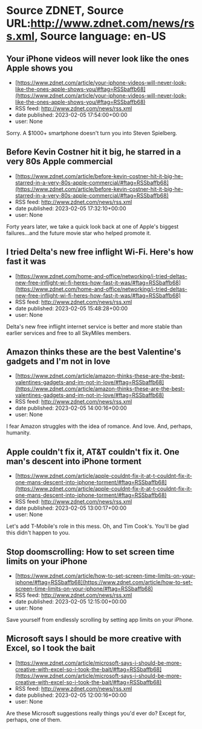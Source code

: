 # Source ZDNET, Source URL:http://www.zdnet.com/news/rss.xml, Source language: en-US

## Your iPhone videos will never look like the ones Apple shows you
 - [https://www.zdnet.com/article/your-iphone-videos-will-never-look-like-the-ones-apple-shows-you/#ftag=RSSbaffb68](https://www.zdnet.com/article/your-iphone-videos-will-never-look-like-the-ones-apple-shows-you/#ftag=RSSbaffb68)
 - RSS feed: http://www.zdnet.com/news/rss.xml
 - date published: 2023-02-05 17:54:00+00:00
 - user: None

Sorry. A $1000+ smartphone doesn't turn you into Steven Spielberg.

## Before Kevin Costner hit it big, he starred in a very 80s Apple commercial
 - [https://www.zdnet.com/article/before-kevin-costner-hit-it-big-he-starred-in-a-very-80s-apple-commercial/#ftag=RSSbaffb68](https://www.zdnet.com/article/before-kevin-costner-hit-it-big-he-starred-in-a-very-80s-apple-commercial/#ftag=RSSbaffb68)
 - RSS feed: http://www.zdnet.com/news/rss.xml
 - date published: 2023-02-05 17:32:10+00:00
 - user: None

Forty years later, we take a quick look back at one of Apple's biggest failures…and the future movie star who helped promote it.

## I tried Delta's new free inflight Wi-Fi. Here's how fast it was
 - [https://www.zdnet.com/home-and-office/networking/i-tried-deltas-new-free-inflight-wi-fi-heres-how-fast-it-was/#ftag=RSSbaffb68](https://www.zdnet.com/home-and-office/networking/i-tried-deltas-new-free-inflight-wi-fi-heres-how-fast-it-was/#ftag=RSSbaffb68)
 - RSS feed: http://www.zdnet.com/news/rss.xml
 - date published: 2023-02-05 15:48:28+00:00
 - user: None

Delta's new free inflight internet service is better and more stable than earlier services and free to all SkyMiles members.

## Amazon thinks these are the best Valentine's gadgets and I'm not in love
 - [https://www.zdnet.com/article/amazon-thinks-these-are-the-best-valentines-gadgets-and-im-not-in-love/#ftag=RSSbaffb68](https://www.zdnet.com/article/amazon-thinks-these-are-the-best-valentines-gadgets-and-im-not-in-love/#ftag=RSSbaffb68)
 - RSS feed: http://www.zdnet.com/news/rss.xml
 - date published: 2023-02-05 14:00:16+00:00
 - user: None

I fear Amazon struggles with the idea of romance. And love. And, perhaps, humanity.

## Apple couldn't fix it, AT&T couldn't fix it. One man's descent into iPhone torment
 - [https://www.zdnet.com/article/apple-couldnt-fix-it-at-t-couldnt-fix-it-one-mans-descent-into-iphone-torment/#ftag=RSSbaffb68](https://www.zdnet.com/article/apple-couldnt-fix-it-at-t-couldnt-fix-it-one-mans-descent-into-iphone-torment/#ftag=RSSbaffb68)
 - RSS feed: http://www.zdnet.com/news/rss.xml
 - date published: 2023-02-05 13:00:17+00:00
 - user: None

Let's add T-Mobile's role in this mess. Oh, and Tim Cook's. You'll be glad this didn't happen to you.

## Stop doomscrolling: How to set screen time limits on your iPhone
 - [https://www.zdnet.com/article/how-to-set-screen-time-limits-on-your-iphone/#ftag=RSSbaffb68](https://www.zdnet.com/article/how-to-set-screen-time-limits-on-your-iphone/#ftag=RSSbaffb68)
 - RSS feed: http://www.zdnet.com/news/rss.xml
 - date published: 2023-02-05 12:15:00+00:00
 - user: None

Save yourself from endlessly scrolling by setting app limits on your iPhone.

## Microsoft says I should be more creative with Excel, so I took the bait
 - [https://www.zdnet.com/article/microsoft-says-i-should-be-more-creative-with-excel-so-i-took-the-bait/#ftag=RSSbaffb68](https://www.zdnet.com/article/microsoft-says-i-should-be-more-creative-with-excel-so-i-took-the-bait/#ftag=RSSbaffb68)
 - RSS feed: http://www.zdnet.com/news/rss.xml
 - date published: 2023-02-05 12:00:16+00:00
 - user: None

Are these Microsoft suggestions really things you'd ever do? Except for, perhaps, one of them.
